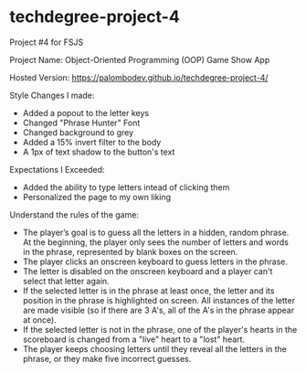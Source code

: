 # techdegree-project-4

Project #4 for FSJS

Project Name: Object-Oriented Programming (OOP) Game Show App

Hosted Version: https://palombodev.github.io/techdegree-project-4/

Style Changes I made:
 - Added a popout to the letter keys
 - Changed "Phrase Hunter" Font
 - Changed background to grey
 - Added a 15% invert filter to the body
 - A 1px of text shadow to the button's text
 
 Expectations I Exceeded:
  - Added the ability to type letters intead of clicking them
  - Personalized the page to my own liking



Understand the rules of the game:

- The player’s goal is to guess all the letters in a hidden, random phrase. At the beginning, the player only sees the number of letters and words in the phrase, represented by blank boxes on the screen.
- The player clicks an onscreen keyboard to guess letters in the phrase.
- The letter is disabled on the onscreen keyboard and a player can't select that letter again.
- If the selected letter is in the phrase at least once, the letter and its position in the phrase is highlighted on screen. All instances of the letter are made visible (so if there are 3 A's, all of the A's in the phrase appear at once).
- If the selected letter is not in the phrase, one of the player's hearts in the scoreboard is changed from a "live" heart to a "lost" heart.
- The player keeps choosing letters until they reveal all the letters in the phrase, or they make five incorrect guesses.
